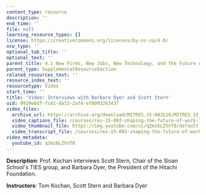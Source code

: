 ```yaml
---
content_type: resource
description: ''
end_time: ''
file: null
learning_resource_types: []
license: https://creativecommons.org/licenses/by-nc-sa/4.0/
ocw_type: ''
optional_tab_title: ''
optional_text: ''
parent_title: 4.1 New Firms, New Jobs, New Technology, and the Future of Work
parent_type: SupplementalResourceSection
related_resources_text: ''
resource_index_text: ''
resourcetype: Video
start_time: ''
title: 'Video: Interviews with Barbara Dyer and Scott Stern'
uid: 9929e6df-fc41-da13-2af4-ef8993263437
video_files:
  archive_url: https://archive.org/download/MITRES.15-003S16/MITRES_15_003S16_4-1-7_360p.mp4
  video_captions_file: /courses/res-15-003-shaping-the-future-of-work-15-662x-spring-2016/9e0595f792345687b2c5e0f7ef7a7b16_q2mz6LZVnT8.vtt
  video_thumbnail_file: https://img.youtube.com/vi/q2mz6LZVnT8/default.jpg
  video_transcript_file: /courses/res-15-003-shaping-the-future-of-work-15-662x-spring-2016/5c2c874fe0990bd0adcb9a71423eea1e_q2mz6LZVnT8.pdf
video_metadata:
  youtube_id: q2mz6LZVnT8
---
```


**Description**: Prof. Kochan interviews Scott Stern, Chair of the Sloan School's TIES group, and Barbara Dyer, the President of the Hitachi Foundation.

**Instructors**: Tom Kochan, Scott Stern and Barbara Dyer


